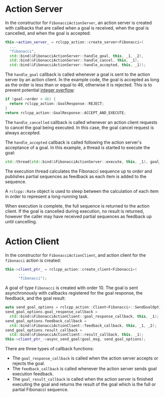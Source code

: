 # Action Server

In the constructor for `FibonacciActionServer`, an action server is created with callbacks that are called when a goal is received, when the goal is cancelled, and when the goal is accepted:

```cpp
this->action_server_ = rclcpp_action::create_server<Fibonacci>(
  ...
  "fibonacci",
  std::bind(&FibonacciActionServer::handle_goal, this, _1, _2),
  std::bind(&FibonacciActionServer::handle_cancel, this, _1),
  std::bind(&FibonacciActionServer::handle_accepted, this, _1));
```

The `handle_goal` callback is called whenever a goal is sent to the action server by an action client.
In the example code, the goal is accepted as long as the order is less than or equal to 46, otherwise it is rejected.
This is to prevent potential [integer overflow](https://en.wikipedia.org/wiki/Integer_overflow):
```cpp
if (goal->order > 46) {
  return rclcpp_action::GoalResponse::REJECT;
}
return rclcpp_action::GoalResponse::ACCEPT_AND_EXECUTE;
```

The `handle_cancelled` callback is called whenever an action client requests to cancel the goal being executed.
In this case, the goal cancel request is always accepted.

The `handle_accepted` callback is called following the action server's acceptance of a goal. In this example, a thread is started to execute the goal:
```cpp
std::thread{std::bind(&FibonacciActionServer::execute, this, _1), goal_handle}.detach();
```

The execution thread calculates the Fibonacci sequence up to *order* and publishes partial sequences as feedback as each item is added to the sequence.

A `rclcpp::Rate` object is used to sleep between the calculation of each item in order to represent a long-running task.

When execution is complete, the full sequence is returned to the action client.
If the goal is cancelled during execution, no result is returned, however the caller may have received partial sequences as feedback up until cancelling.

# Action Client

In the constructor for `FibonacciActionClient`, and action client for the `fibonacci` action is created:

```cpp
this->client_ptr_ = rclcpp_action::create_client<Fibonacci>(
      ...
      "fibonacci");
```

A goal of type `Fibonacci` is created with order 10.
The goal is sent asynchronously with callbacks registered for the goal response, the feedback, and the goal result:

```cpp
auto send_goal_options = rclcpp_action::Client<Fibonacci>::SendGoalOptions();
send_goal_options.goal_response_callback =
  std::bind(&FibonacciActionClient::goal_response_callback, this, _1);
send_goal_options.feedback_callback =
  std::bind(&FibonacciActionClient::feedback_callback, this, _1, _2);
send_goal_options.result_callback =
  std::bind(&FibonacciActionClient::result_callback, this, _1);
this->client_ptr_->async_send_goal(goal_msg, send_goal_options);
```

There are three types of callback functions:

- The `goal_response_callback` is called when the action server accepts or rejects the goal.
- The `feedback_callback` is called whenever the action server sends goal execution feedback.
- The `goal_result_callback` is called when the action server is finished executing the goal and returns the result of the goal which is the full or partial Fibonacci sequence.
